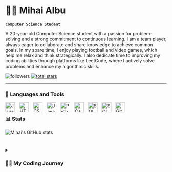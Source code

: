 # 🏄‍♂️ Mihai Albu

**`Computer Science Student`**

A 20-year-old Computer Science student with a passion for problem-solving and a strong commitment to continuous learning. I am a team player, always eager to collaborate and share knowledge to achieve common goals. In my spare time, I enjoy playing football and video games, which help me relax and think strategically. I also dedicate time to improving my coding abilities through platforms like LeetCode, 
where I actively solve problems and enhance my algorithmic skills. 

   <p align="left">
         <img alt="followers" title="Follow me on Github" src="https://custom-icon-badges.demolab.com/github/followers/miscu123?color=236ad3&labelColor=1155ba&style=for-the-badge&logo=person-add&label=Follow&logoColor=white"/></a>
      <a href="https://github.com/ForrestKnight?tab=repositories&sort=stargazers">
         <img alt="total stars" title="Total stars on GitHub" src="https://custom-icon-badges.demolab.com/github/stars/miscu123?color=55960c&style=for-the-badge&labelColor=488207&logo=star"/></a>
   </p>

---

### 🧰 Languages and Tools

<img align="left" alt="Java" width="30px" style="padding-right:10px;" src="https://cdn.jsdelivr.net/gh/devicons/devicon/icons/java/java-original.svg"/>
<img align="left" alt="HTML" width="30px" style="padding-right:10px;" src="https://cdn.jsdelivr.net/gh/devicons/devicon/icons/html5/html5-plain.svg" />
<img align="left" alt="CSS" width="30px" style="padding-right:10px;" src="https://cdn.jsdelivr.net/gh/devicons/devicon/icons/css3/css3-plain.svg" />
<img align="left" alt="JavaScript" width="30px" style="padding-right:10px;" src="https://cdn.jsdelivr.net/gh/devicons/devicon/icons/javascript/javascript-plain.svg" />
<img align="left" alt="Python" width="30px" style="padding-right:10px;" src="https://cdn.jsdelivr.net/gh/devicons/devicon/icons/python/python-plain.svg" />
<img align="left" alt="C++" width="30px" style="padding-right:10px;" src="https://cdn.jsdelivr.net/gh/devicons/devicon@latest/icons/cplusplus/cplusplus-original.svg" />
<img align="left" alt="SQL" width="30px" style="padding-right:10px;" src="https://cdn.jsdelivr.net/gh/devicons/devicon@latest/icons/azuresqldatabase/azuresqldatabase-original.svg" />
<img align="left" alt="SQL" width="30px" style="padding-right:10px;" src="https://cdn.jsdelivr.net/gh/devicons/devicon@latest/icons/php/php-original.svg" />
<img align="left" alt="GitHub" width="30px" style="padding-right:10px;" src="https://cdn.jsdelivr.net/gh/devicons/devicon/icons/github/github-original.svg" />
<br />

### 📊 Stats

![Mihai's GitHub stats](https://github-readme-stats.vercel.app/api?username=miscu123&show_icons=true&theme=monokai)

<!-- ![GitHub Streak](https://streak-stats.demolab.com?user=miscu123&theme=monokai&border_radius=4.5) -->

#
<details>
 <summary><h3>👨‍💻 My Coding Journey</h3></summary>
   I started my coding journey as a curious high school student in 2020, fascinated by the endless possibilities of the digital world. Back then, I was driven by a simple passion: the thrill of solving problems and bringing ideas to life through code. It didn’t take long for me to realize that programming wasn’t just a skill—it was a gateway to building the future.

Now, as a 20-year-old Computer Science student at university, my love for coding has only deepened. I thrive on the challenge of breaking down complex problems and finding elegant solutions, constantly pushing myself to improve. Platforms like LeetCode have become my training ground, where I sharpen my algorithmic skills and immerse myself in the art of efficient problem-solving. Beyond the individual journey, I’ve discovered the joy of collaboration—working in teams, exchanging ideas, and building things together. It’s a reminder that technology is as much about people as it is about code.

As I prepare for the challenges ahead, I’m focusing on finding a balance between my studies and my passion for learning. It won’t be without its challenges, but I know growth comes from stepping out of my comfort zone and tackling things head-on.

So here’s to the leap forward, to the dream of creating something that younger me would be proud of. Don’t wait up, because I’m just getting started.
[LeetCode]: https://leetcode.com/u/1Misu/
